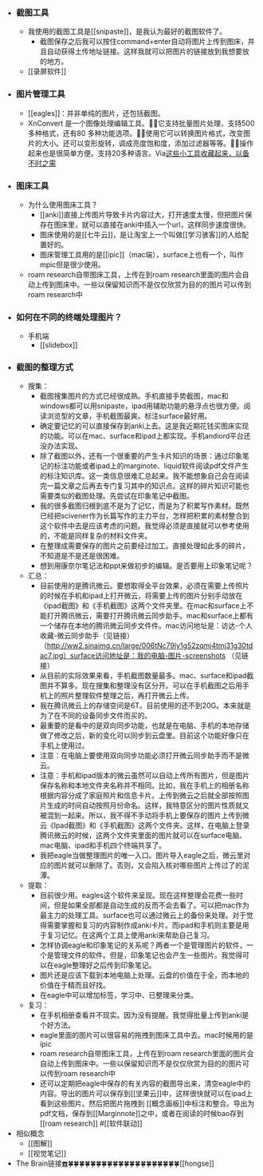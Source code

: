 - ### 截图工具
    - 我使用的截图工具是[[snipaste]]，是我认为最好的截图软件了。
        - 截图保存之后我可以按住command+enter自动将图片上传到图床，并且自动获得土传地址链接。这样我就可以把图片的链接放到我想要放的地方。
    - [[录屏软件]]
- ###  图片管理工具
    - [[eagles]]：并非单纯的图片，还包括截图。
    - XnConvert 是一个图像处理编辑工具。🌱🌱它支持批量图片处理，支持500 多种格式，还有80 多种功能选项。🌱🌱使用它可以转换图片格式，改变图片的大小。还可以变形旋转，调成亮度饱和度，添加过滤器等等。🌱🌱操作起来也是很简单方便。支持20多种语言。Via[这些小工具收藏起来，以备不时之需](https://mp.weixin.qq.com/s?__biz=MzIzMzE4NTk3OA==&mid=2651264032&idx=1&sn=ee70f6f832cd48b160e12bcf6eea76c1&chksm=f37ac3f5c40d4ae33345943bf7d12fa407312d3c12fea2ff724d759814a4d63ac82c35b06ab4&mpshare=1&scene=1&srcid=0812MWehOc6bDlNAPunNi3vz&sharer_sharetime=1660269906588&sharer_shareid=c51b7b13a0b085484bc7a81d87b76e86#rd)
- ### 图床工具
    - 为什么使用图床工具？
        - [[anki]]直接上传图片导致卡片内容过大，打开速度太慢，但把图片保存在图床里，就可以直接在anki中插入一个url，这样同步速度很快。
        - 图床使用的是[[七牛云]]，是让淘宝上一个叫做[[学习骇客]]的人给配置好的。
        - 图床管理工具用的是[[ipic]]（mac端），surface上也有一个，叫作mpic但是很少使用。
    - roam research自带图床工具，上传在到roam research里面的图片会自动上传到图床中。一些以保留知识而不是仅仅欣赏为目的的图片可以传到roam research中
- ### 如何在不同的终端处理图片？
    - 手机端
        - [[slidebox]]
- ### 截图的整理方式
    - 搜集：
        - 截图搜集图片的方式已经很成熟。手机直接手势截图，mac和windows都可以用snipaste，ipad用辅助功能的悬浮点也很方便。阅读浏览型的文章，手机截图最爽。标注surface最好用。
        - 确定要记忆的可以直接保存到anki上去。这是我近期花钱买图床实现的功能。可以在mac、surface和ipad上都实现。手机andiord平台还没办法实现。
        - 除了截图以外，还有一个很重要的产生卡片知识的场景：通过印象笔记的标注功能或者ipad上的marginote、liquid软件阅读pdf文件产生的标注知识库。这一类信息很难汇总起来。我不能想象自己会在阅读完一篇文章之后再去专门复习其中的知识点。这样的碎片知识可能也需要类似的截图处理。先尝试在印象笔记中截图。
        - 我的很多截图归根到底不是为了记忆，而是为了积累写作素材。既然已经把scivener作为长篇写作的主力平台，怎样把积累的素材整合到这个软件中去是应该考虑的问题。我觉得必须是直接就可以参考使用的，不能是同样复杂的材料文件夹。
        - 在整理成需要保存的图片之前要经过加工。直接处理如此多的碎片，不知道是不是还是很困难。
        - 想到用康奈尔笔记法和ppt来做初步的编辑。是否要用上印象笔记呢？
    - 汇总：
        - 目前使用的是腾讯微云。要想取得全平台效果，必须在需要上传照片的时候在手机和ipad上打开微云，将需要上传的图片分别手动放在《ipad截图》和《手机截图》这两个文件夹里。在mac和surface上不能打开腾讯微云，需要打开腾讯微云同步助手。mac和surface上都有一个储存在本地的腾讯微云同步文件件。mac访问地址是：访达-个人收藏-微云同步助手（见链接）（http://ww2.sinaimg.cn/large/006tNc79ly1g52zqmj4tmj31g30tdac7.jpg）surface访问地址是：我的电脑-图片-screenshots （见链接）
        - 从目前的实际效果来看，手机截图数量最多。mac、surface和ipad截图并不算多。现在搜集和整理没有区分开。可以在手机截图之后用手机上的照片整理软件整理之后，再打开微云上传。
        - 我在腾讯微云上的存储空间是6T。目前使用的还不到20G。本来就是为了在不同的设备同步文件而买的。
        - 最重要的是看中的是双向同步功能，也就是在电脑、手机的本地存储做了修改之后，新的变化可以同步到云盘里。目前这个功能好像只在手机上使用过。
        - 注意：在电脑上要使用双向同步功能必须打开微云同步助手而不是微云。
        - 注意：手机和ipad版本的微云虽然可以自动上传所有图片，但是图片保存名称和本地文件夹名称并不相同。比如，我在手机上的相册名称根据内容分成了家庭照片和信息卡片。上传到微云之后就全部按照图片生成的时间自动按照月份命名。这样，我特意区分的图片性质就又被混到一起来。所以，我不得不手动将手机上要保存的图片上传到微云《Ipad截图》和《手机截图》这两个文件夹。这样，在电脑上登录腾讯微云的时候，这两个文件夹里面的图片就可以在surface电脑、mac电脑、ipad和手机四个终端共享了。
        - 我把eagle当做整理图片的唯一入口。图片导入eagle之后，微云里对应的图片就可以删除了。否则，又会陷入核对哪些图片上传过了的泥潭。
    - 提取：
        - 目前很少用。eagles这个软件来呈现。现在这样整理会花费一些时间，但是如果全部都是自动生成的反而不会去看了。可以把mac作为最主力的处理工具。surface也可以通过微云上的备份来处理。对于觉得需要掌握和复习的内容制作成anki卡片。而ipad和手机则主要是用于复习记忆。在这两个工具上使用anki来帮助自己复习。
        - 怎样协调eagle和印象笔记的关系呢？两者一个是管理图片的软件，一个是管理文件的软件。但是，印象笔记也会产生一些图片。我觉得可以在eagle整理好之后传到印象笔记。
        - 图片还是应该下载到本地电脑上处理。云盘的价值在于全，而本地的价值在于精而且好找。
        - 在eagle中可以增加标签，学习中、已整理来分类。
    - 复习：
        - 在手机相册查看并不现实。因为没有提醒。我觉得批量上传到anki是个好方法。
        - eagle里面的图片可以很容易的拖拽到图床工具中去。mac时候用的是ipic
        - roam research自带图床工具，上传在到roam research里面的图片会自动上传到图床中。一些以保留知识而不是仅仅欣赏为目的的图片可以传到roam research中
        - 还可以定期把eagle中保存的有关内容的截图导出来，清空eagle中的内容。导出的图片可以保存到[[坚果云]]中，这样很快就可以在ipad上看到这些图片。然后把图片拖拽到 [[概念画板]]中标注和整合。导出为pdf文档，保存到[[Marginnote]]之中，或者在阅读的时候bao存到[[roam research]] #[[软件联动]]
- 相似概念
    - [[图解]]
    - [[视觉笔记]]
- The Brain链接[☎️](brain://api.thebrain.com/g7PXu0IyM0ucARb24SvxiA/uKc6LvvN30uQK-ctqiPqGw/%E5%9B%BE%E7%89%87)🍀🍀🍀🍀🍀🍀🍀🍀🍀🍀🍀🍀🍀🍀🍀🍀🍀🍀🍀🍀[[hongse]]
